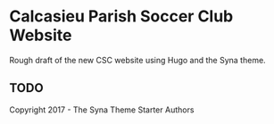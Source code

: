 # Calcasieu Parish Soccer Club Website

Rough draft of the new CSC website using Hugo and the Syna theme.

## TODO

Copyright 2017 - The Syna Theme Starter Authors

